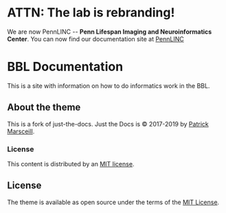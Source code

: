 # ATTN: The lab is rebranding!

We are now PennLINC -- **Penn Lifespan Imaging and Neuroinformatics Center**. You can now find our documentation site at [PennLINC](https://PennLINC.github.io/)

# BBL Documentation

This is a site with information on how to do informatics work in the BBL.


## About the theme

This is a fork of just-the-docs.
Just the Docs is &copy; 2017-2019 by [Patrick Marsceill](http://patrickmarsceill.com).

### License

This content is distributed by an [MIT license](https://github.com/pennbbl/pennbbl.github.io/tree/master/LICENSE.txt).
## License

The theme is available as open source under the terms of the [MIT License](http://opensource.org/licenses/MIT).
